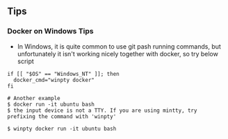 ## Tips

### Docker on Windows Tips
- In Windows, it is quite common to use git pash running commands, but unfortunately it isn't working nicely together with docker, so try below script
```
if [[ "$OS" == "Windows_NT" ]]; then
  docker_cmd="winpty docker"
fi

# Another example
$ docker run -it ubuntu bash
$ the input device is not a TTY. If you are using mintty, try prefixing the command with 'winpty'

$ winpty docker run -it ubuntu bash
```
